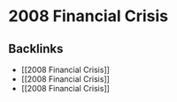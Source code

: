 # 2008 Financial Crisis



<a id="org80170f2"></a>

## Backlinks

-   [[2008 Financial Crisis]]
-   [[2008 Financial Crisis]]
-   [[2008 Financial Crisis]]
